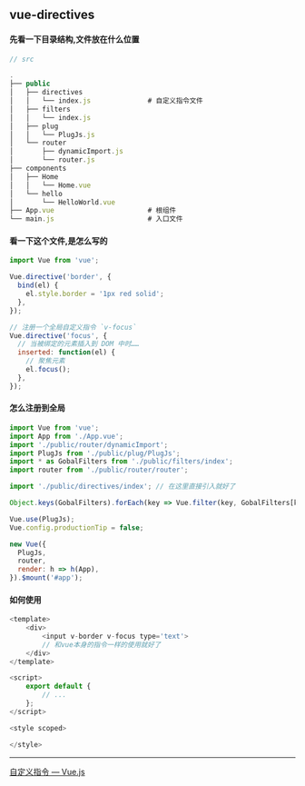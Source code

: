 ## vue-directives

#### 先看一下目录结构,文件放在什么位置

```javascript
// src

.
├── public
│   ├── directives
│   │   └── index.js              # 自定义指令文件
│   ├── filters
│   │   └── index.js
│   ├── plug
│   │   └── PlugJs.js
│   └── router
│       ├── dynamicImport.js
│       └── router.js
├── components
│   ├── Home
│   │   └── Home.vue
│   └── hello
│       └── HelloWorld.vue
├── App.vue                       # 根组件
└── main.js                       # 入口文件
```

#### 看一下这个文件,是怎么写的

```javascript
import Vue from 'vue';

Vue.directive('border', {
  bind(el) {
    el.style.border = '1px red solid';
  },
});

// 注册一个全局自定义指令 `v-focus`
Vue.directive('focus', {
  // 当被绑定的元素插入到 DOM 中时……
  inserted: function(el) {
    // 聚焦元素
    el.focus();
  },
});
```

#### 怎么注册到全局

```javascript
import Vue from 'vue';
import App from './App.vue';
import './public/router/dynamicImport';
import PlugJs from './public/plug/PlugJs';
import * as GobalFilters from './public/filters/index';
import router from './public/router/router';

import './public/directives/index'; // 在这里直接引入就好了

Object.keys(GobalFilters).forEach(key => Vue.filter(key, GobalFilters[key]));

Vue.use(PlugJs);
Vue.config.productionTip = false;

new Vue({
  PlugJs,
  router,
  render: h => h(App),
}).$mount('#app');
```

#### 如何使用

```javascript
<template>
    <div>
        <input v-border v-focus type='text'>
        // 和vue本身的指令一样的使用就好了
    </div>
</template>

<script>
    export default {
        // ...
    };
</script>

<style scoped>

</style>
```

---

[自定义指令 — Vue.js](https://cn.vuejs.org/v2/guide/custom-directive.html)
